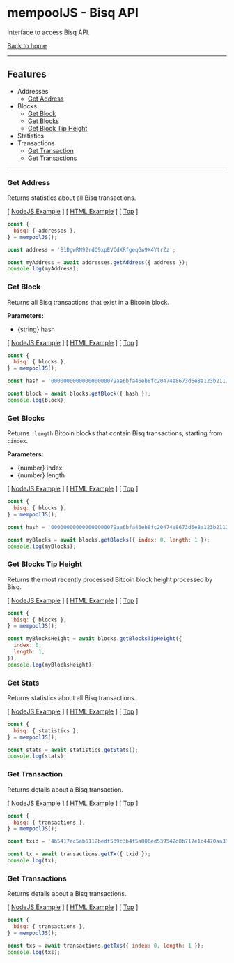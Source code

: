 # mempool**JS** - Bisq API

Interface to access Bisq API.

[Back to home](./README.md)

---

## **Features**

- Addresses
  - [Get Address](#get-address)
- Blocks
  - [Get Block](#get-block)
  - [Get Blocks](#get-blocks)
  - [Get Block Tip Height](#get-block-tip-height)
- Statistics
- Transactions
  - [Get Transaction](#get-transaction)
  - [Get Transactions](#get-transactions)

---

### **Get Address**

Returns statistics about all Bisq transactions.

[ [NodeJS Example](examples/nodejs/mempool-js/bisq/addresses.ts) ] [ [HTML Example](examples/html/mempool-js/bisq/addresses.html) ] [ [Top](#features) ]

```js
const {
  bisq: { addresses },
} = mempoolJS();

const address = 'B1DgwRN92rdQ9xpEVCdXRfgeqGw9X4YtrZz';

const myAddress = await addresses.getAddress({ address });
console.log(myAddress);
```

### **Get Block**

Returns all Bisq transactions that exist in a Bitcoin block.

**Parameters:**

- {string} hash

[ [NodeJS Example](examples/nodejs/mempool-js/bisq/blocks.ts) ] [ [HTML Example](examples/html/mempool-js/bisq/blocks.html) ] [ [Top](#features) ]

```js
const {
  bisq: { blocks },
} = mempoolJS();

const hash = '000000000000000000079aa6bfa46eb8fc20474e8673d6e8a123b211236bf82d';

const block = await blocks.getBlock({ hash });
console.log(block);
```

### **Get Blocks**

Returns `:length` Bitcoin blocks that contain Bisq transactions, starting from `:index`.

**Parameters:**

- {number} index
- {number} length

[ [NodeJS Example](examples/nodejs/mempool-js/bisq/blocks.ts) ] [ [HTML Example](examples/html/mempool-js/bisq/blocks.html) ] [ [Top](#features) ]

```js
const {
  bisq: { blocks },
} = mempoolJS();

const hash = '000000000000000000079aa6bfa46eb8fc20474e8673d6e8a123b211236bf82d';

const myBlocks = await blocks.getBlocks({ index: 0, length: 1 });
console.log(myBlocks);
```

### **Get Blocks Tip Height**

Returns the most recently processed Bitcoin block height processed by Bisq.

[ [NodeJS Example](examples/nodejs/mempool-js/bisq/blocks.ts) ] [ [HTML Example](examples/html/mempool-js/bisq/blocks.html) ] [ [Top](#features) ]

```js
const {
  bisq: { blocks },
} = mempoolJS();

const myBlocksHeight = await blocks.getBlocksTipHeight({
  index: 0,
  length: 1,
});
console.log(myBlocksHeight);
```

### **Get Stats**

Returns statistics about all Bisq transactions.

[ [NodeJS Example](examples/nodejs/mempool-js/bisq/statistics.ts) ] [ [HTML Example](examples/html/mempool-js/bisq/statistics.html) ] [ [Top](#features) ]

```js
const {
  bisq: { statistics },
} = mempoolJS();

const stats = await statistics.getStats();
console.log(stats);
```

### **Get Transaction**

Returns details about a Bisq transaction.

[ [NodeJS Example](examples/nodejs/mempool-js/bisq/transactions.ts) ] [ [HTML Example](examples/html/mempool-js/bisq/transactions.html) ] [ [Top](#features) ]

```js
const {
  bisq: { transactions },
} = mempoolJS();

const txid = '4b5417ec5ab6112bedf539c3b4f5a806ed539542d8b717e1c4470aa3180edce5';

const tx = await transactions.getTx({ txid });
console.log(tx);
```

### **Get Transactions**

Returns details about a Bisq transactions.

[ [NodeJS Example](examples/nodejs/mempool-js/bisq/transactions.ts) ] [ [HTML Example](examples/html/mempool-js/bisq/transactions.html) ] [ [Top](#features) ]

```js
const {
  bisq: { transactions },
} = mempoolJS();

const txs = await transactions.getTxs({ index: 0, length: 1 });
console.log(txs);
```
